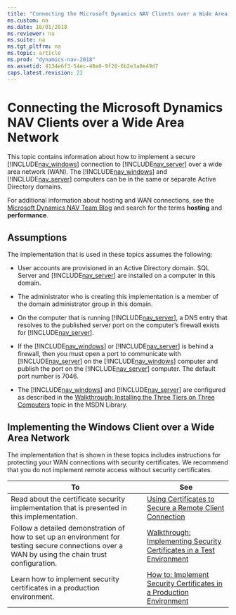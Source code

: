 ```yaml
---
title: "Connecting the Microsoft Dynamics NAV Clients over a Wide Area Network"
ms.custom: na
ms.date: 10/01/2018
ms.reviewer: na
ms.suite: na
ms.tgt_pltfrm: na
ms.topic: article
ms.prod: "dynamics-nav-2018"
ms.assetid: 4134e6f3-54ec-48e0-9f28-6b2e3a0e49d7
caps.latest.revision: 22
---
```

# Connecting the Microsoft Dynamics NAV Clients over a Wide Area Network
This topic contains information about how to implement a secure [!INCLUDE[nav_windows](includes/nav_windows_md.md)] connection to [!INCLUDE[nav_server](includes/nav_server_md.md)] over a wide area network \(WAN\). The [!INCLUDE[nav_windows](includes/nav_windows_md.md)] and [!INCLUDE[nav_server](includes/nav_server_md.md)] computers can be in the same or separate Active Directory domains.  
  
 For additional information about hosting and WAN connections, see the [Microsoft Dynamics NAV Team Blog](https://go.microsoft.com/fwlink/?LinkId=205395) and search for the terms **hosting** and **performance**.  
  
## Assumptions  
 The implementation that is used in these topics assumes the following:  
  
-   User accounts are provisioned in an Active Directory domain.  SQL Server and [!INCLUDE[nav_server](includes/nav_server_md.md)] are installed on a computer in this domain.  
  
-   The administrator who is creating this implementation is a member of the domain administrator group in this domain.  
  
-   On the computer that is running [!INCLUDE[nav_server](includes/nav_server_md.md)], a DNS entry that resolves to the published server port on the computer’s firewall exists for [!INCLUDE[nav_server](includes/nav_server_md.md)].  
  
-   If the [!INCLUDE[nav_windows](includes/nav_windows_md.md)] or [!INCLUDE[nav_server](includes/nav_server_md.md)] is behind a firewall, then you must open a port to communicate with [!INCLUDE[nav_server](includes/nav_server_md.md)] on the [!INCLUDE[nav_windows](includes/nav_windows_md.md)] computer and publish the port on the [!INCLUDE[nav_server](includes/nav_server_md.md)] computer. The default port number is 7046.  
  
-   The [!INCLUDE[nav_windows](includes/nav_windows_md.md)] and [!INCLUDE[nav_server](includes/nav_server_md.md)] are configured as described in the [Walkthrough: Installing the Three Tiers on Three Computers](https://go.microsoft.com/fwlink/?LinkID=163660) topic in the MSDN Library.  
  
## Implementing the Windows Client  over a Wide Area Network  
 The implementation that is shown in these topics includes instructions for protecting your WAN connections with security certificates. We recommend that you do not implement remote access without security certificates.  
  
|To|See|  
|--------|---------|  
|Read about the certificate security implementation that is presented in this implementation.|[Using Certificates to Secure a Remote Client Connection](Using-Certificates-to-Secure-a-Remote-Client-Connection.md)|  
|Follow a detailed demonstration of how to set up an environment for testing secure connections over a WAN by using the chain trust configuration.|[Walkthrough: Implementing Security Certificates in a Test Environment](Walkthrough--Implementing-Security-Certificates-in-a-Test-Environment.md)|  
|Learn how to implement security certificates in a production environment.|[How to: Implement Security Certificates in a Production Environment](How-to--Implement-Security-Certificates-in-a-Production-Environment.md)|
